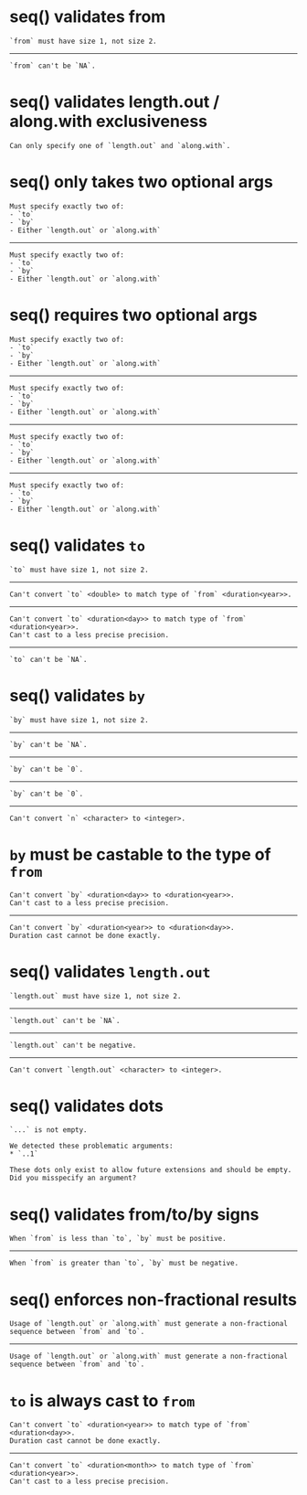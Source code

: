 # seq() validates from

    `from` must have size 1, not size 2.

---

    `from` can't be `NA`.

# seq() validates length.out / along.with exclusiveness

    Can only specify one of `length.out` and `along.with`.

# seq() only takes two optional args

    Must specify exactly two of:
    - `to`
    - `by`
    - Either `length.out` or `along.with`

---

    Must specify exactly two of:
    - `to`
    - `by`
    - Either `length.out` or `along.with`

# seq() requires two optional args

    Must specify exactly two of:
    - `to`
    - `by`
    - Either `length.out` or `along.with`

---

    Must specify exactly two of:
    - `to`
    - `by`
    - Either `length.out` or `along.with`

---

    Must specify exactly two of:
    - `to`
    - `by`
    - Either `length.out` or `along.with`

---

    Must specify exactly two of:
    - `to`
    - `by`
    - Either `length.out` or `along.with`

# seq() validates `to`

    `to` must have size 1, not size 2.

---

    Can't convert `to` <double> to match type of `from` <duration<year>>.

---

    Can't convert `to` <duration<day>> to match type of `from` <duration<year>>.
    Can't cast to a less precise precision.

---

    `to` can't be `NA`.

# seq() validates `by`

    `by` must have size 1, not size 2.

---

    `by` can't be `NA`.

---

    `by` can't be `0`.

---

    `by` can't be `0`.

---

    Can't convert `n` <character> to <integer>.

# `by` must be castable to the type of `from`

    Can't convert `by` <duration<day>> to <duration<year>>.
    Can't cast to a less precise precision.

---

    Can't convert `by` <duration<year>> to <duration<day>>.
    Duration cast cannot be done exactly.

# seq() validates `length.out`

    `length.out` must have size 1, not size 2.

---

    `length.out` can't be `NA`.

---

    `length.out` can't be negative.

---

    Can't convert `length.out` <character> to <integer>.

# seq() validates dots

    `...` is not empty.
    
    We detected these problematic arguments:
    * `..1`
    
    These dots only exist to allow future extensions and should be empty.
    Did you misspecify an argument?

# seq() validates from/to/by signs

    When `from` is less than `to`, `by` must be positive.

---

    When `from` is greater than `to`, `by` must be negative.

# seq() enforces non-fractional results

    Usage of `length.out` or `along.with` must generate a non-fractional sequence between `from` and `to`.

---

    Usage of `length.out` or `along.with` must generate a non-fractional sequence between `from` and `to`.

# `to` is always cast to `from`

    Can't convert `to` <duration<year>> to match type of `from` <duration<day>>.
    Duration cast cannot be done exactly.

---

    Can't convert `to` <duration<month>> to match type of `from` <duration<year>>.
    Can't cast to a less precise precision.

